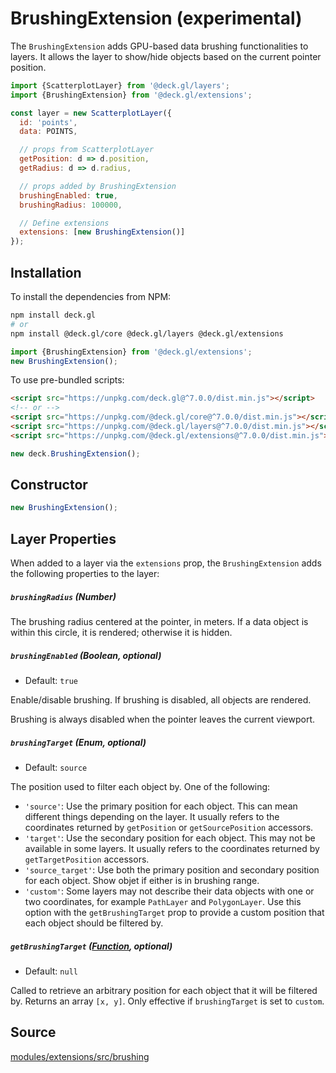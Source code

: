 
# BrushingExtension (experimental)

The `BrushingExtension` adds GPU-based data brushing functionalities to layers. It allows the layer to show/hide objects based on the current pointer position.

```js
import {ScatterplotLayer} from '@deck.gl/layers';
import {BrushingExtension} from '@deck.gl/extensions';

const layer = new ScatterplotLayer({
  id: 'points',
  data: POINTS,

  // props from ScatterplotLayer
  getPosition: d => d.position,
  getRadius: d => d.radius,

  // props added by BrushingExtension
  brushingEnabled: true,
  brushingRadius: 100000,

  // Define extensions
  extensions: [new BrushingExtension()]
});
```

## Installation

To install the dependencies from NPM:

```bash
npm install deck.gl
# or
npm install @deck.gl/core @deck.gl/layers @deck.gl/extensions
```

```js
import {BrushingExtension} from '@deck.gl/extensions';
new BrushingExtension();
```

To use pre-bundled scripts:

```html
<script src="https://unpkg.com/deck.gl@^7.0.0/dist.min.js"></script>
<!-- or -->
<script src="https://unpkg.com/@deck.gl/core@^7.0.0/dist.min.js"></script>
<script src="https://unpkg.com/@deck.gl/layers@^7.0.0/dist.min.js"></script>
<script src="https://unpkg.com/@deck.gl/extensions@^7.0.0/dist.min.js"></script>
```

```js
new deck.BrushingExtension();
```

## Constructor

```js
new BrushingExtension();
```


## Layer Properties

When added to a layer via the `extensions` prop, the `BrushingExtension` adds the following properties to the layer:


##### `brushingRadius` (Number)

The brushing radius centered at the pointer, in meters. If a data object is within this circle, it is rendered; otherwise it is hidden.


##### `brushingEnabled` (Boolean, optional)

* Default: `true`

Enable/disable brushing. If brushing is disabled, all objects are rendered.

Brushing is always disabled when the pointer leaves the current viewport.


##### `brushingTarget` (Enum, optional)

* Default: `source`

The position used to filter each object by. One of the following:

- `'source'`: Use the primary position for each object. This can mean different things depending on the layer. It usually refers to the coordinates returned by `getPosition` or `getSourcePosition` accessors.
- `'target'`: Use the secondary position for each object. This may not be available in some layers. It usually refers to the coordinates returned by `getTargetPosition` accessors.
- `'source_target'`: Use both the primary position and secondary position for each object. Show objet if either is in brushing range.
- `'custom'`: Some layers may not describe their data objects with one or two coordinates, for example `PathLayer` and `PolygonLayer`. Use this option with the `getBrushingTarget` prop to provide a custom position that each object should be filtered by.


##### `getBrushingTarget` ([Function](/docs/developer-guide/using-layers.md#accessors), optional)

* Default: `null`

Called to retrieve an arbitrary position for each object that it will be filtered by. Returns an array `[x, y]`. Only effective if `brushingTarget` is set to `custom`.


## Source

[modules/extensions/src/brushing](https://github.com/visgl/deck.gl/tree/master/modules/extensions/src/brushing)
